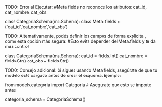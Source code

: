 TODO: Error al Ejecutar:
#Meta fields no reconoce los atributos: cat_id, cat_nombre, cat_obs

<!--  -->
class CategoriaSchema(ma.Schema):
    class Meta:
        fields = ('cat_id','cat_nombre','cat_obs')
<!--  -->

TODO: Alternativamente, podés definir los campos de forma explícita , como esta opción más segura:
#Esto evita depender del Meta.fields y te da más control.

<!--  -->
class CategoriaSchema(ma.Schema):
    cat_id = fields.Int()
    cat_nombre = fields.Str()
    cat_obs = fields.Str()
<!--  -->


TODO: Consejo adicional:
Si sigues usando Meta.fields, asegúrate de que tu modelo esté cargado antes de crear el esquema. Ejemplo:

from models.categoria import Categoria  # Asegurate que esto se importe antes

categoria_schema = CategoriaSchema()
